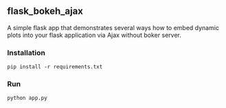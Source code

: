 ## flask_bokeh_ajax

A simple flask app that demonstrates several ways how to embed dynamic plots into your flask application via Ajax without boker server. 

### Installation

```pip install -r requirements.txt``` 

### Run

```python app.py```
